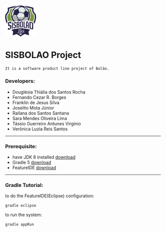 <img src="https://github.com/tassiovirginio/bolaospl/blob/master/images/logo.png" width="100"/>

# SISBOLAO Project
	
	It is a software product line project of Bolão.

### Developers: 

 - Douglésia Thiália dos Santos Rocha
 - Fernando Cezar R. Borges
 - Franklin de Jesus Silva
 - Joselito Mota Júnior
 - Railana dos Santos Santana
 - Sara Mendes Oliveira Lima
 - Tássio Guerreiro Antunes Virgínio
 - Verônica Luzia Reis Santos

---


### Prerequisite: 
 - have JDK 8 installed [download](https://www.oracle.com/technetwork/pt/java/javase/downloads/jdk8-downloads-2133151.html)
 - Gradle 5 [download](https://gradle.org/install/)
 - FeatureIDE [download](http://www.featureide.com)

---

### Gradle Tutorial:

to do the FeatureIDE(Eclipse) configuration:

	gradle eclipse

to run the system:

	gradle appRun


